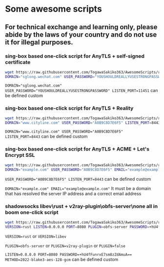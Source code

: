 # Some awesome scripts 

## For technical exchange and learning only, please abide by the laws of your country and do not use it for illegal purposes.

 ### sing-box based one-click script for AnyTLS + self-signed certificate
 
```bash
wget https://raw.githubusercontent.com/TogawaSakiko363/AwesomeScripts/refs/heads/main/proxy.sh/sing-box_anytls.sh && \
DOMAIN="sglong.wechat.com" USER_PASSWORD="YOUSHOULDREALLYUSESTRONGPASSWORD" LISTEN_PORT=11451 bash sing-box_anytls.sh install
```
  
`DOMAIN="sglong.wechat.com" USER_PASSWORD="YOUSHOULDREALLYUSESTRONGPASSWORD" LISTEN_PORT=11451` can be defined custom

 ### sing-box based one-click script for AnyTLS + Reality
 
```bash
wget https://raw.githubusercontent.com/TogawaSakiko363/AwesomeScripts/refs/heads/main/proxy.sh/sing-box_anytls_reality.sh && \
DOMAIN="www.cityline.com" USER_PASSWORD="A0B9C8D7E6F5" LISTEN_PORT=8443 bash sing-box_anytls_reality.sh install
```

`DOMAIN="www.cityline.com" USER_PASSWORD="A0B9C8D7E6F5" LISTEN_PORT=8443` can be defined custom

 ### sing-box based one-click script for AnyTLS + ACME + Let's Encrypt SSL
 
```bash
wget https://raw.githubusercontent.com/TogawaSakiko363/AwesomeScripts/refs/heads/main/proxy.sh/sing-box_anytls_acme.sh && \
DOMAIN="example.com" USER_PASSWORD="A0B9C8D7E6F5" EMAIL="example@example.com" LISTEN_PORT=8443 bash sing-box_anytls_acme.sh install
```
`USER_PASSWORD="A0B9C8D7E6F5" LISTEN_PORT=8443` can be defined custom

`DOMAIN="example.com" EMAIL="example@example.com"` It must be a domain that has resolved the server IP address and a correct email address

 ### shadowsocks libev\rust + v2ray-plugin\obfs-server\none all in boom one-click script

 ```bash
wget https://raw.githubusercontent.com/TogawaSakiko363/AwesomeScripts/refs/heads/main/proxy.sh/shadowsocks.sh && \
VERSION=rust LISTEN=0.0.0.0 PORT=8080 PLUGIN=obfs-server PASSWORD=+hU4fFunrxE7sm8zZdAmuA== METHOD=2022-blake3-aes-128-gcm bash shadowsocks.sh install 
```

`VERSION=rust` or `VERSION=libev`

`PLUGIN=obfs-server` or `PLUGIN=v2ray-plugin` or `PLUGIN=false`

`LISTEN=0.0.0.0 PORT=8080 PASSWORD=+hU4fFunrxE7sm8zZdAmuA== METHOD=2022-blake3-aes-128-gcm` can be defined custom
